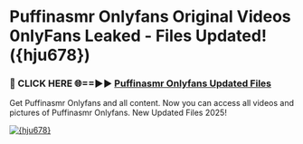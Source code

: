 # Puffinasmr Onlyfans Original Videos 0nlyFans Leaked - Files Updated! ({hju678})

<h3>🔴 CLICK HERE 🌐==►► <a href="https://tinyurl.com/ms9xzufz" rel="nofollow">Puffinasmr Onlyfans Updated Files</a></h3>

Get Puffinasmr Onlyfans and all content. Now you can access all videos and pictures of Puffinasmr Onlyfans. New Updated Files 2025!

[![{hju678}](https://i.imgur.com/PQ7UWWw.gif)](https://tinyurl.com/ms9xzufz)